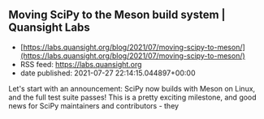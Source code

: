 ## Moving SciPy to the Meson build system | Quansight Labs
 - [https://labs.quansight.org/blog/2021/07/moving-scipy-to-meson/](https://labs.quansight.org/blog/2021/07/moving-scipy-to-meson/)
 - RSS feed: https://labs.quansight.org
 - date published: 2021-07-27 22:14:15.044897+00:00

Let's start with an announcement: SciPy now builds with Meson on Linux, and the full test suite passes! This is a pretty exciting milestone, and good news for SciPy maintainers and contributors - they

